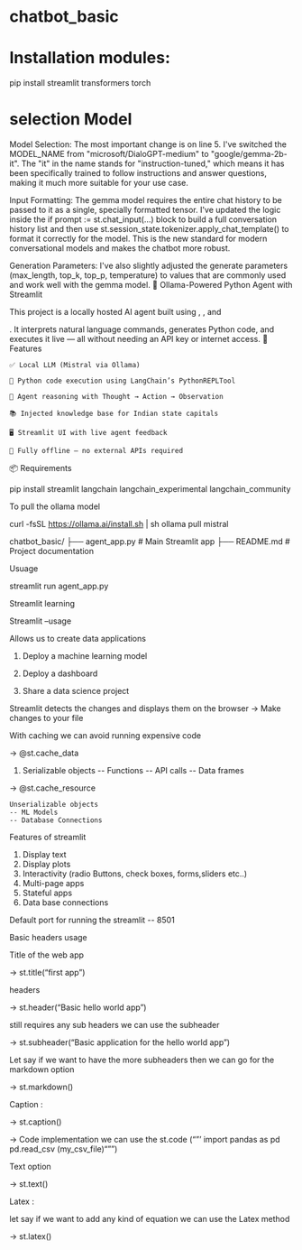 # chatbot_basic

# Installation modules:


pip install streamlit transformers torch



# selection Model


Model Selection: The most important change is on line 5. I've switched the MODEL_NAME from "microsoft/DialoGPT-medium" to "google/gemma-2b-it". The "it" in the name stands for "instruction-tuned," which means it has been specifically trained to follow instructions and answer questions, making it much more suitable for your use case.

Input Formatting: The gemma model requires the entire chat history to be passed to it as a single, specially formatted tensor. I've updated the logic inside the if prompt := st.chat_input(...) block to build a full conversation history list and then use st.session_state.tokenizer.apply_chat_template() to format it correctly for the model. This is the new standard for modern conversational models and makes the chatbot more robust.

Generation Parameters: I've also slightly adjusted the generate parameters (max_length, top_k, top_p, temperature) to values that are commonly used and work well with the gemma model.
🧠 Ollama-Powered Python Agent with Streamlit

This project is a locally hosted AI agent built using 
, , and 

. It interprets natural language commands, generates Python code, and executes it live — all without needing an API key or internet access.
🚀 Features

    ✅ Local LLM (Mistral via Ollama)

    🧪 Python code execution using LangChain’s PythonREPLTool

    🧠 Agent reasoning with Thought → Action → Observation

    📚 Injected knowledge base for Indian state capitals

    🖥️ Streamlit UI with live agent feedback

    🔐 Fully offline — no external APIs required

📦 Requirements


pip install streamlit langchain langchain_experimental langchain_community


To pull the ollama model

curl -fsSL https://ollama.ai/install.sh | sh
ollama pull mistral


chatbot_basic/
├── agent_app.py         # Main Streamlit app
├── README.md            # Project documentation

Usuage

streamlit run agent_app.py



Streamlit learning 


Streamlit –usage 

Allows us to create data applications

1. Deploy a machine learning model

2. Deploy a dashboard

3. Share a data science project


Streamlit detects the changes and displays them on the browser → Make changes to your file 


With caching we can avoid running expensive code

→ @st.cache_data

1. Serializable objects
    -- Functions
    -- API calls
    -- Data frames

→ @st.cache_resource

	Unserializable objects
	-- ML Models
	-- Database Connections
Features of streamlit

1. Display text
2. Display plots
3. Interactivity (radio Buttons, check boxes, forms,sliders etc..)
4. Multi-page apps
5. Stateful apps
6. Data base connections



Default port for running the streamlit -- 8501



Basic headers usage

Title of the web app 

→ st.title(“first app”)

headers

→ st.header(“Basic hello world app”)

still requires any sub headers we can use the subheader

→ st.subheader(“Basic application for the hello world app”)


Let say if we want to have the more subheaders then we can go for the markdown option


→ st.markdown()


Caption :

→ st.caption()


→ Code implementation we can use  the st.code (“”’ import pandas as pd pd.read_csv
(my_csv_file)“””)


Text option 

→ st.text()


Latex :

let say if we want to add any kind of equation we can use the Latex method


→ st.latex()